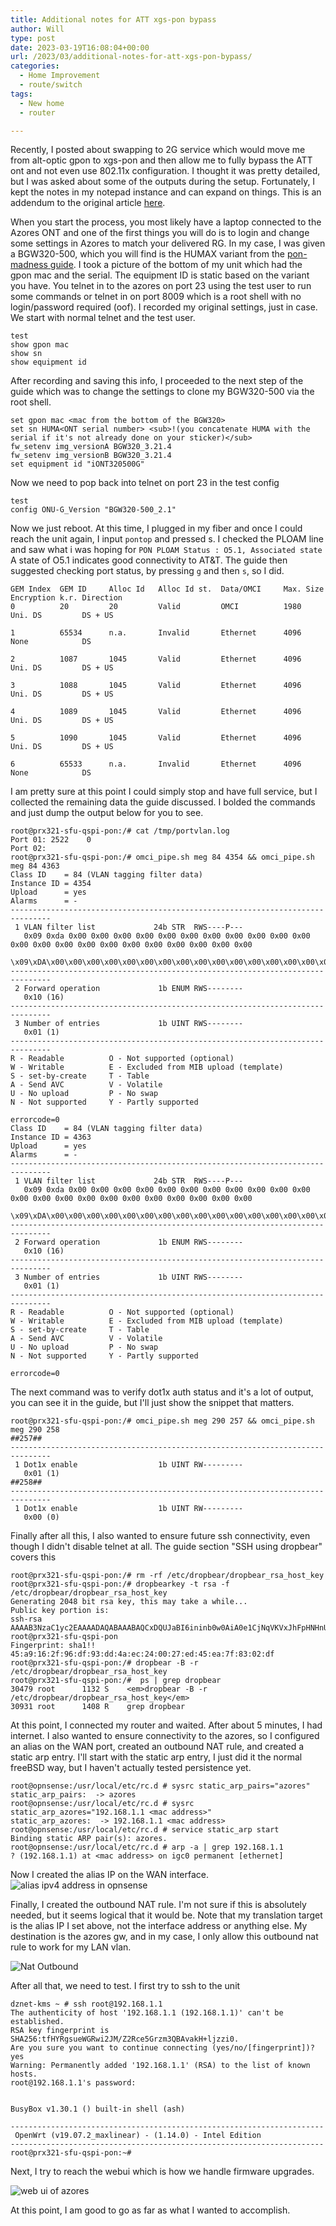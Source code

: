 ```yaml
---
title: Additional notes for ATT xgs-pon bypass
author: Will
type: post
date: 2023-03-19T16:08:04+00:00
url: /2023/03/additional-notes-for-att-xgs-pon-bypass/
categories:
  - Home Improvement
  - route/switch
tags:
  - New home
  - router

---
```

Recently, I posted about swapping to 2G service which would move me from alt-optic gpon to xgs-pon and then allow me to fully bypass the ATT ont and not even use 802.11x configuration. I thought it was pretty detailed, but I was asked about some of the outputs during the setup. Fortunately, I kept the notes in my notepad instance and can expand on things. This is an addendum to the original article [here](/2023/03/moving-to-opnsense-and-2gbps-internet/).

<!--more-->

When you start the process, you most likely have a laptop connected to the Azores ONT and one of the first things you will do is to login and change some settings in Azores to match your delivered RG. In my case, I was given a BGW320-500, which you will find is the HUMAX variant from the <a rel="noreferrer noopener" href="https://docs.google.com/document/d/13gucfDOf8X9ptkj5BOg12V0xcqqDZDnvROJpW5CIpJ4" data-type="URL" data-id="https://docs.google.com/document/d/13gucfDOf8X9ptkj5BOg12V0xcqqDZDnvROJpW5CIpJ4" target="_blank">pon-madness guide</a>. I took a picture of the bottom of my unit which had the gpon mac and the serial. The equipment ID is static based on the variant you have. You telnet in to the azores on port 23 using the test user to run some commands or telnet in on port 8009 which is a root shell with no login/password required (oof). I recorded my original settings, just in case. We start with normal telnet and the test user.

```Shell
test
show gpon mac
show sn
show equipment id
```

After recording and saving this info, I proceeded to the next step of the guide which was to change the settings to clone my BGW320-500 via the root shell. 

```shell
set gpon mac <mac from the bottom of the BGW320>
set sn HUMA<ONT serial number> <sub>!(you concatenate HUMA with the serial if it's not already done on your sticker)</sub>
fw_setenv img_versionA BGW320_3.21.4
fw_setenv img_versionB BGW320_3.21.4
set equipment id "iONT320500G"
```

Now we need to pop back into telnet on port 23 in the test config

```shell
test
config ONU-G_Version "BGW320-500_2.1"
```

Now we just reboot. At this time, I plugged in my fiber and once I could reach the unit again, I input `pontop` and pressed s. I checked the PLOAM line and saw what i was hoping for `PON PLOAM Status : O5.1, Associated state` A state of O5.1 indicates good connectivity to AT&T. The guide then suggested checking port status, by pressing `g` and then `s`, so I did.

```Shell
GEM Index  GEM ID     Alloc Id   Alloc Id st.  Data/OMCI     Max. Size       Encryption k.r. Direction
0          20         20         Valid         OMCI          1980            Uni. DS         DS + US

1          65534      n.a.       Invalid       Ethernet      4096            None            DS

2          1087       1045       Valid         Ethernet      4096            Uni. DS         DS + US

3          1088       1045       Valid         Ethernet      4096            Uni. DS         DS + US

4          1089       1045       Valid         Ethernet      4096            Uni. DS         DS + US

5          1090       1045       Valid         Ethernet      4096            Uni. DS         DS + US

6          65533      n.a.       Invalid       Ethernet      4096            None            DS
```

I am pretty sure at this point I could simply stop and have full service, but I collected the remaining data the guide discussed. I bolded the commands and just dump the output below for you to see.

```Shell
root@prx321-sfu-qspi-pon:/# cat /tmp/portvlan.log
Port 01: 2522    0
Port 02:
root@prx321-sfu-qspi-pon:/# omci_pipe.sh meg 84 4354 && omci_pipe.sh meg 84 4363
Class ID    = 84 (VLAN tagging filter data)
Instance ID = 4354
Upload      = yes
Alarms      = -
-------------------------------------------------------------------------------
 1 VLAN filter list             24b STR  RWS----P---
   0x09 0xda 0x00 0x00 0x00 0x00 0x00 0x00 0x00 0x00 0x00 0x00 0x00 0x00 0x00 0x00 0x00 0x00 0x00 0x00 0x00 0x00 0x00 0x00
   \x09\xDA\x00\x00\x00\x00\x00\x00\x00\x00\x00\x00\x00\x00\x00\x00\x00\x00\x00\x00\x00\x00\x00\x00
-------------------------------------------------------------------------------
 2 Forward operation             1b ENUM RWS--------
   0x10 (16)
-------------------------------------------------------------------------------
 3 Number of entries             1b UINT RWS--------
   0x01 (1)
-------------------------------------------------------------------------------
R - Readable          O - Not supported (optional)
W - Writable          E - Excluded from MIB upload (template)
S - set-by-create     T - Table
A - Send AVC          V - Volatile
U - No upload         P - No swap
N - Not supported     Y - Partly supported

errorcode=0
Class ID    = 84 (VLAN tagging filter data)
Instance ID = 4363
Upload      = yes
Alarms      = -
-------------------------------------------------------------------------------
 1 VLAN filter list             24b STR  RWS----P---
   0x09 0xda 0x00 0x00 0x00 0x00 0x00 0x00 0x00 0x00 0x00 0x00 0x00 0x00 0x00 0x00 0x00 0x00 0x00 0x00 0x00 0x00 0x00 0x00
   \x09\xDA\x00\x00\x00\x00\x00\x00\x00\x00\x00\x00\x00\x00\x00\x00\x00\x00\x00\x00\x00\x00\x00\x00
-------------------------------------------------------------------------------
 2 Forward operation             1b ENUM RWS--------
   0x10 (16)
-------------------------------------------------------------------------------
 3 Number of entries             1b UINT RWS--------
   0x01 (1)
-------------------------------------------------------------------------------
R - Readable          O - Not supported (optional)
W - Writable          E - Excluded from MIB upload (template)
S - set-by-create     T - Table
A - Send AVC          V - Volatile
U - No upload         P - No swap
N - Not supported     Y - Partly supported

errorcode=0```

The next command was to verify dot1x auth status and it's a lot of output, you can see it in the guide, but I'll just show the snippet that matters.

```Shell
root@prx321-sfu-qspi-pon:/# omci_pipe.sh meg 290 257 && omci_pipe.sh meg 290 258
##257##
-------------------------------------------------------------------------------
 1 Dot1x enable                  1b UINT RW---------
   0x01 (1)
##258##
-------------------------------------------------------------------------------
 1 Dot1x enable                  1b UINT RW---------
   0x00 (0)```

Finally after all this, I also wanted to ensure future ssh connectivity, even though I didn't disable telnet at all. The guide section "SSH using dropbear" covers this

```Shell
root@prx321-sfu-qspi-pon:/# rm -rf /etc/dropbear/dropbear_rsa_host_key
root@prx321-sfu-qspi-pon:/# dropbearkey -t rsa -f /etc/dropbear/dropbear_rsa_host_key
Generating 2048 bit rsa key, this may take a while...
Public key portion is:
ssh-rsa AAAAB3NzaC1yc2EAAAADAQABAAABAQCxDQUJaBI6ininb0w0AiA0e1CjNqVKVxJhFpHNHnUzdYc8y+vfRlp7nbXAEXBtBhnd8WDlrRZwCHjWjI0k+pMRN0tL8d/sczhlkm52FFS63lUiDc5gLpzrgmZ9oaYZMFId/mxsuA8sw7wZj3PWlFNFdkDhgxaIavAQdRSdyVErc15KF2ECkaxSOyea/Ue4C/iUYM+qf+g8N8yOOVk2Y4OVE6mmzgakzRRMQwCibZNS/8Btwo5Yf+wfVDROcsaAgx2elt8Pf+i3bAPIOTqe2DaZ+MsDSp9GCR+Uog3z1Szjffgq2T+APzZqAO8eSJjrT85Sh9AZQ0B4nQ2qyhD2GGN1 root@prx321-sfu-qspi-pon
Fingerprint: sha1!! 45:a9:16:2f:96:df:93:dd:4a:ec:24:00:27:ed:45:ea:7f:83:02:df
root@prx321-sfu-qspi-pon:/# dropbear -B -r /etc/dropbear/dropbear_rsa_host_key
root@prx321-sfu-qspi-pon:/#  ps | grep dropbear
30479 root      1132 S    <em>dropbear -B -r /etc/dropbear/dropbear_rsa_host_key</em>
30931 root      1408 R    grep dropbear
```

At this point, I connected my router and waited. After about 5 minutes, I had internet. I also wanted to ensure connectivity to the azores, so I configured an alias on the WAN port, created an outbound NAT rule, and created a static arp entry. I'll start with the static arp entry, I just did it the normal freeBSD way, but I haven't actually tested persistence yet.

```Shell
root@opnsense:/usr/local/etc/rc.d # sysrc static_arp_pairs="azores"
static_arp_pairs:  -> azores
root@opnsense:/usr/local/etc/rc.d # sysrc static_arp_azores="192.168.1.1 <mac address>"
static_arp_azores:  -> 192.168.1.1 <mac address>
root@opnsense:/usr/local/etc/rc.d # service static_arp start
Binding static ARP pair(s): azores.
root@opnsense:/usr/local/etc/rc.d # arp -a | grep 192.168.1.1
? (192.168.1.1) at <mac address> on igc0 permanent [ethernet]
```

Now I created the alias IP on the WAN interface.![alias ipv4 address in opnsense](https://blog.longoconsulting.us/wp-content/uploads/2023/03/Screenshot-2023-03-19-114601-1024x339.png)

Finally, I created the outbound NAT rule. I'm not sure if this is absolutely needed, but it seems logical that it would be. Note that my translation target is the alias IP I set above, not the interface address or anything else. My destination is the azores gw, and in my case, I only allow this outbound nat rule to work for my LAN vlan.

![Nat Outbound](https://blog.longoconsulting.us/wp-content/uploads/2023/03/Screenshot-2023-03-19-114817-786x1024.png)

After all that, we need to test. I first try to ssh to the unit

```Shell
dznet-kms ~ # ssh root@192.168.1.1
The authenticity of host '192.168.1.1 (192.168.1.1)' can't be established.
RSA key fingerprint is SHA256:tfHYRgsueWGRwi2JM/Z2Rce5Grzm3QBAvakH+ljzzi0.
Are you sure you want to continue connecting (yes/no/[fingerprint])? yes
Warning: Permanently added '192.168.1.1' (RSA) to the list of known hosts.
root@192.168.1.1's password:


BusyBox v1.30.1 () built-in shell (ash)

----------------------------------------------------------------------
 OpenWrt (v19.07.2_maxlinear) - (1.14.0) - Intel Edition
----------------------------------------------------------------------
root@prx321-sfu-qspi-pon:~#
```

Next, I try to reach the webui which is how we handle firmware upgrades.

![web ui of azores](https://blog.longoconsulting.us/wp-content/uploads/2023/03/Screenshot-2023-03-19-115540-1024x683.png)

At this point, I am good to go as far as what I wanted to accomplish.